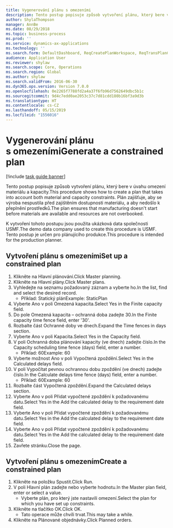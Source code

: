 ```yaml
---
title: Vygenerování plánu s omezeními
description: Tento postup popisuje způsob vytvoření plánu, který bere v úvahu omezení materiálu a kapacity.
author: ShylaThompson
manager: AnnBe
ms.date: 08/29/2018
ms.topic: business-process
ms.prod: ''
ms.service: dynamics-ax-applications
ms.technology: ''
ms.search.form: DefaultDashboard, ReqCreatePlanWorkspace, ReqTransPlanCard, ReqPlanSched
audience: Application User
ms.reviewer: shylaw
ms.search.scope: Core, Operations
ms.search.region: Global
ms.author: shylaw
ms.search.validFrom: 2016-06-30
ms.dyn365.ops.version: Version 7.0.0
ms.openlocfilehash: 0e2265f7788fd2a4a37f6fb96d7562649dbc5b1c
ms.sourcegitcommit: 9d4c7edd0ae2053c37c7d81cdd180b16bf3a9d3b
ms.translationtype: HT
ms.contentlocale: cs-CZ
ms.lasthandoff: 05/15/2019
ms.locfileid: "1556016"
---
```

# <a name="generate-a-constrained-plan"></a><span data-ttu-id="4155a-103">Vygenerování plánu s omezeními</span><span class="sxs-lookup"><span data-stu-id="4155a-103">Generate a constrained plan</span></span>

[!include [task guide banner](../../includes/task-guide-banner.md)]

<span data-ttu-id="4155a-104">Tento postup popisuje způsob vytvoření plánu, který bere v úvahu omezení materiálu a kapacity.</span><span class="sxs-lookup"><span data-stu-id="4155a-104">This procedure shows how to create a plan that takes into account both material and capacity constraints.</span></span> <span data-ttu-id="4155a-105">Plán zajišťuje, aby se výroba nespustila před zajištěním dostupnosti materiálu, a aby nedošlo k přeplnění prostředků.</span><span class="sxs-lookup"><span data-stu-id="4155a-105">The plan ensures that manufacturing doesn't start before materials are available and resources are not overbooked.</span></span> 

<span data-ttu-id="4155a-106">K vytvoření tohoto postupu jsou použita ukázková data společnosti USMF.</span><span class="sxs-lookup"><span data-stu-id="4155a-106">The demo data company used to create this procedure is USMF.</span></span> <span data-ttu-id="4155a-107">Tento postup je určen pro plánujícího produkce.</span><span class="sxs-lookup"><span data-stu-id="4155a-107">This procedure is intended for the production planner.</span></span>


## <a name="set-up-a-constrained-plan"></a><span data-ttu-id="4155a-108">Vytvoření plánu s omezeními</span><span class="sxs-lookup"><span data-stu-id="4155a-108">Set up a constrained plan</span></span>
1. <span data-ttu-id="4155a-109">Klikněte na Hlavní plánování.</span><span class="sxs-lookup"><span data-stu-id="4155a-109">Click Master planning.</span></span>
2. <span data-ttu-id="4155a-110">Klikněte na Hlavní plány.</span><span class="sxs-lookup"><span data-stu-id="4155a-110">Click Master plans.</span></span>
3. <span data-ttu-id="4155a-111">Vyhledejte na seznamu požadovaný záznam a vyberte ho.</span><span class="sxs-lookup"><span data-stu-id="4155a-111">In the list, find and select the desired record.</span></span>
    * <span data-ttu-id="4155a-112">Příklad: Statický plán</span><span class="sxs-lookup"><span data-stu-id="4155a-112">Example: StaticPlan</span></span>  
4. <span data-ttu-id="4155a-113">Vyberte Ano v poli Omezená kapacita.</span><span class="sxs-lookup"><span data-stu-id="4155a-113">Select Yes in the Finite capacity field.</span></span>
5. <span data-ttu-id="4155a-114">Do pole Omezená kapacita – ochranná doba zadejte 30.</span><span class="sxs-lookup"><span data-stu-id="4155a-114">In the Finite capacity time fence field, enter '30'.</span></span>
6. <span data-ttu-id="4155a-115">Rozbalte část Ochranné doby ve dnech.</span><span class="sxs-lookup"><span data-stu-id="4155a-115">Expand the Time fences in days section.</span></span>
7. <span data-ttu-id="4155a-116">Vyberte Ano v poli Kapacita.</span><span class="sxs-lookup"><span data-stu-id="4155a-116">Select Yes in the Capacity field.</span></span>
8. <span data-ttu-id="4155a-117">V poli Ochranná doba plánování kapacity (ve dnech) zadejte číslo.</span><span class="sxs-lookup"><span data-stu-id="4155a-117">In the Capacity scheduling time fence (days) field, enter a number.</span></span>
    * <span data-ttu-id="4155a-118">Příklad: 60</span><span class="sxs-lookup"><span data-stu-id="4155a-118">Example: 60</span></span>  
9. <span data-ttu-id="4155a-119">Vyberte možnost Ano v poli Vypočtená zpoždění.</span><span class="sxs-lookup"><span data-stu-id="4155a-119">Select Yes in the Calculated delays field.</span></span>
10. <span data-ttu-id="4155a-120">V poli Vypočítat pevnou ochrannou dobu zpoždění (ve dnech) zadejte číslo.</span><span class="sxs-lookup"><span data-stu-id="4155a-120">In the Calculate delays time fence (days) field, enter a number.</span></span>
    * <span data-ttu-id="4155a-121">Příklad: 60</span><span class="sxs-lookup"><span data-stu-id="4155a-121">Example: 60</span></span>  
11. <span data-ttu-id="4155a-122">Rozbalte část Vypočtená zpoždění.</span><span class="sxs-lookup"><span data-stu-id="4155a-122">Expand the Calculated delays section.</span></span>
12. <span data-ttu-id="4155a-123">Vyberte Ano v poli Přidat vypočtené zpoždění k požadovanému datu.</span><span class="sxs-lookup"><span data-stu-id="4155a-123">Select Yes in the Add the calculated delay to the requirement date field.</span></span>
13. <span data-ttu-id="4155a-124">Vyberte Ano v poli Přidat vypočtené zpoždění k požadovanému datu.</span><span class="sxs-lookup"><span data-stu-id="4155a-124">Select Yes in the Add the calculated delay to the requirement date field.</span></span>
14. <span data-ttu-id="4155a-125">Vyberte Ano v poli Přidat vypočtené zpoždění k požadovanému datu.</span><span class="sxs-lookup"><span data-stu-id="4155a-125">Select Yes in the Add the calculated delay to the requirement date field.</span></span>
15. <span data-ttu-id="4155a-126">Zavřete stránku.</span><span class="sxs-lookup"><span data-stu-id="4155a-126">Close the page.</span></span>

## <a name="create-a-constrained-plan"></a><span data-ttu-id="4155a-127">Vytvoření plánu s omezením</span><span class="sxs-lookup"><span data-stu-id="4155a-127">Create a constrained plan</span></span>
1. <span data-ttu-id="4155a-128">Klikněte na položku Spustit.</span><span class="sxs-lookup"><span data-stu-id="4155a-128">Click Run.</span></span>
2. <span data-ttu-id="4155a-129">V poli Hlavní plán zadejte nebo vyberte hodnotu.</span><span class="sxs-lookup"><span data-stu-id="4155a-129">In the Master plan field, enter or select a value.</span></span>
    * <span data-ttu-id="4155a-130">Vyberte plán, pro který jste nastavili omezení.</span><span class="sxs-lookup"><span data-stu-id="4155a-130">Select the plan for which you have set up constraints.</span></span>  
3. <span data-ttu-id="4155a-131">Klikněte na tlačítko OK.</span><span class="sxs-lookup"><span data-stu-id="4155a-131">Click OK.</span></span>
    * <span data-ttu-id="4155a-132">Tato operace může chvíli trvat.</span><span class="sxs-lookup"><span data-stu-id="4155a-132">This may take a while.</span></span>  
4. <span data-ttu-id="4155a-133">Klikněte na Plánované objednávky.</span><span class="sxs-lookup"><span data-stu-id="4155a-133">Click Planned orders.</span></span>

